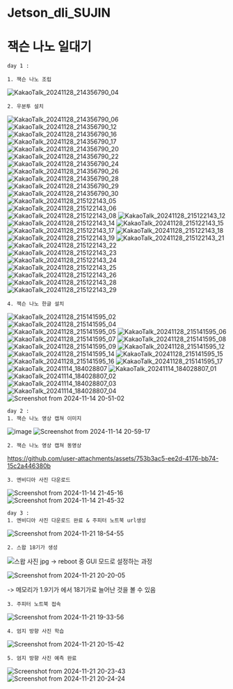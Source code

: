 # Jetson_dli_SUJIN

잭슨 나노 일대기
===============

```
day 1 : 
```

```
1. 잭슨 나노 조립
```

![KakaoTalk_20241128_214356790_04](https://github.com/user-attachments/assets/1bc22d5f-6785-476f-ac9a-f135a0e2cbf7)

```
2. 우분투 설치
```

![KakaoTalk_20241128_214356790_06](https://github.com/user-attachments/assets/4b14d757-ca1a-4d19-bf7a-0f4fcaffb056)
![KakaoTalk_20241128_214356790_12](https://github.com/user-attachments/assets/b11d5f87-b292-4c07-9d8c-0d6a85fe0b8f)
![KakaoTalk_20241128_214356790_16](https://github.com/user-attachments/assets/5c4005e4-fa96-47de-9ac6-5ac0b3910a3b)
![KakaoTalk_20241128_214356790_17](https://github.com/user-attachments/assets/48ab2db5-89b9-417a-807a-5b7fc9f931b3)
![KakaoTalk_20241128_214356790_20](https://github.com/user-attachments/assets/cb21e048-b21a-482b-9f8d-634485670470)
![KakaoTalk_20241128_214356790_22](https://github.com/user-attachments/assets/51633137-b97f-449c-8a09-5c6f78a6ec1e)
![KakaoTalk_20241128_214356790_24](https://github.com/user-attachments/assets/4436a9e9-db3c-44a0-8b99-c82eaad342dd)
![KakaoTalk_20241128_214356790_26](https://github.com/user-attachments/assets/c929d2a8-beb0-4b5a-a261-baef39327d08)
![KakaoTalk_20241128_214356790_28](https://github.com/user-attachments/assets/47a1c001-c143-431b-b514-861efb227cd7)
![KakaoTalk_20241128_214356790_29](https://github.com/user-attachments/assets/aee9b4e0-6780-4ef0-acba-e928affd6af3)
![KakaoTalk_20241128_214356790_30](https://github.com/user-attachments/assets/9f88e68e-61e5-471d-929c-d351c24c8dcc)
![KakaoTalk_20241128_215122143_05](https://github.com/user-attachments/assets/c7fdf4c7-c706-465f-8e3a-eeeba64e7a6b)
![KakaoTalk_20241128_215122143_06](https://github.com/user-attachments/assets/af0d4989-abee-4526-bb51-b2532081b657)
![KakaoTalk_20241128_215122143_08](https://github.com/user-attachments/assets/b48c60c4-aa59-4f3c-8a87-5834e51799a5)
![KakaoTalk_20241128_215122143_12](https://github.com/user-attachments/assets/32e79e12-0922-4293-9217-bbe66d048d15)
![KakaoTalk_20241128_215122143_14](https://github.com/user-attachments/assets/49ade21d-a3af-4635-a03a-5a3f2c3843aa)
![KakaoTalk_20241128_215122143_15](https://github.com/user-attachments/assets/6159f73f-805a-484f-b3b9-2388ee6ccbd0)
![KakaoTalk_20241128_215122143_17](https://github.com/user-attachments/assets/c95807d0-4bbe-4ec8-b5f5-a5c0cdcfc87b)
![KakaoTalk_20241128_215122143_18](https://github.com/user-attachments/assets/ae50df59-96ef-43fa-a0d9-86e638e95146)
![KakaoTalk_20241128_215122143_19](https://github.com/user-attachments/assets/3d77df6f-0ff0-4d9a-b201-8dc84d2dff2e)
![KakaoTalk_20241128_215122143_21](https://github.com/user-attachments/assets/3263f7eb-895d-4bb7-8be7-e3aba589c84a)
![KakaoTalk_20241128_215122143_22](https://github.com/user-attachments/assets/5828ac46-de94-413e-93e6-8cf08725c402)
![KakaoTalk_20241128_215122143_23](https://github.com/user-attachments/assets/3de86873-b4b9-4252-a88a-472b54de5b6e)
![KakaoTalk_20241128_215122143_24](https://github.com/user-attachments/assets/bdef3423-d426-4aaf-adb3-d9a915b7e8a9)
![KakaoTalk_20241128_215122143_25](https://github.com/user-attachments/assets/8c33fbe3-9deb-49a7-912b-323b1f0d9ccb)
![KakaoTalk_20241128_215122143_26](https://github.com/user-attachments/assets/bd2d09fa-d29c-421d-bee4-adaa42f379a3)
![KakaoTalk_20241128_215122143_28](https://github.com/user-attachments/assets/9d038fcb-3435-4bb4-9bec-5b983047220b)
![KakaoTalk_20241128_215122143_29](https://github.com/user-attachments/assets/c8c6cc3a-d95d-4612-9213-36895f6110e6)

```
4. 잭슨 나노 한글 설치
```

![KakaoTalk_20241128_215141595_02](https://github.com/user-attachments/assets/f7dce8e4-fcf5-4de0-af0f-b5ab9ec1159d)
![KakaoTalk_20241128_215141595_04](https://github.com/user-attachments/assets/80d9d093-4d5f-4e84-b0ce-0a96d1f37363)
![KakaoTalk_20241128_215141595_05](https://github.com/user-attachments/assets/aedcd221-7d2b-4f8e-b1c2-94324350168b)
![KakaoTalk_20241128_215141595_06](https://github.com/user-attachments/assets/9ce59ff2-547c-4c79-b45d-17fe69eef8aa)
![KakaoTalk_20241128_215141595_07](https://github.com/user-attachments/assets/80d1186a-c0d1-4b41-82b5-4bd142c9383d)
![KakaoTalk_20241128_215141595_08](https://github.com/user-attachments/assets/f158951f-d387-44e6-8731-4caf60857506)
![KakaoTalk_20241128_215141595_09](https://github.com/user-attachments/assets/9de4399b-457f-4f23-ab09-2e91577308e0)
![KakaoTalk_20241128_215141595_12](https://github.com/user-attachments/assets/c9bdb197-d3f2-4921-b06d-42ec0268fabf)
![KakaoTalk_20241128_215141595_14](https://github.com/user-attachments/assets/18cf6daa-1836-4e0a-bddb-835961929f68)
![KakaoTalk_20241128_215141595_15](https://github.com/user-attachments/assets/21d843cb-2993-4d9a-b65f-c94e2d94d5b0)
![KakaoTalk_20241128_215141595_16](https://github.com/user-attachments/assets/0aec0515-3358-42de-a6d5-82ffba3369a8)
![KakaoTalk_20241128_215141595_17](https://github.com/user-attachments/assets/9787bb6d-34c8-42f6-8ffa-118f4538b00e)
![KakaoTalk_20241114_184028807](https://github.com/user-attachments/assets/e7bd0456-608a-486b-8ed4-6df9e4007686)
![KakaoTalk_20241114_184028807_01](https://github.com/user-attachments/assets/6f5923d1-277b-4f20-a6fa-071122d3d931)
![KakaoTalk_20241114_184028807_02](https://github.com/user-attachments/assets/53871aeb-74bb-432b-b43c-2ce575c0791e)
![KakaoTalk_20241114_184028807_03](https://github.com/user-attachments/assets/1e10cd75-019e-4310-aeea-fe65a15e5839)
![KakaoTalk_20241114_184028807_04](https://github.com/user-attachments/assets/548d8c5e-c6bb-44b4-badc-056601b73fe8)
![Screenshot from 2024-11-14 20-51-02](https://github.com/user-attachments/assets/46ddcb10-888a-4458-9901-f863b119ff4d)

```
day 2 :
1. 잭슨 나노 영상 캡쳐 이미지
```

![image](https://github.com/user-attachments/assets/4f6050d6-6fe3-41dd-886a-4f8b2a7a6888)
![Screenshot from 2024-11-14 20-59-17](https://github.com/user-attachments/assets/1ddb0609-342e-42b7-8a71-1262b339d05b)

```
2. 잭슨 나노 영상 캡쳐 동영상
```

https://github.com/user-attachments/assets/753b3ac5-ee2d-4176-bb74-15c2a446380b

```
3. 엔비디아 사진 다운로드
```

![Screenshot from 2024-11-14 21-45-16](https://github.com/user-attachments/assets/950ff074-5eb5-486b-b481-387118ec2d9f)
![Screenshot from 2024-11-14 21-45-32](https://github.com/user-attachments/assets/60e8b810-42c9-4dd8-8294-44478b930d15)

```
day 3 :
1. 엔비디아 사진 다운로드 완료 & 주피터 노트북 url생성
```

![Screenshot from 2024-11-21 18-54-55](https://github.com/user-attachments/assets/9586b14b-d830-40a7-b480-eaff1186b8e7)

```
2. 스왑 18기가 생성
```

![스왑 사진  jpg](https://github.com/user-attachments/assets/a7e28215-6e86-488c-8f4b-01feaf3d4039)
 -> reboot 중 GUI 모드로 설정하는 과정

![Screenshot from 2024-11-21 20-20-05](https://github.com/user-attachments/assets/9793be0a-ea05-4966-9041-73e2d057b8b4)

 -> 메모리가 1.9기가 에서 18기가로 늘어난 것을 볼 수 있음

```
3. 주피터 노트북 접속
```

![Screenshot from 2024-11-21 19-33-56](https://github.com/user-attachments/assets/cc3f49f8-a8ee-41e4-9002-1b09daa73b44)

```
4. 엄지 방향 사진 학습
```

![Screenshot from 2024-11-21 20-15-42](https://github.com/user-attachments/assets/a9084f30-7b82-4cbb-94a6-bd2273331c10)

```
5. 엄지 방향 사진 예측 완료
```

![Screenshot from 2024-11-21 20-23-43](https://github.com/user-attachments/assets/e84f3a5c-9297-408d-9863-99cf1b86ab61)
![Screenshot from 2024-11-21 20-24-24](https://github.com/user-attachments/assets/39db115d-eaa8-46e2-bc2b-9e46daa147e7)

